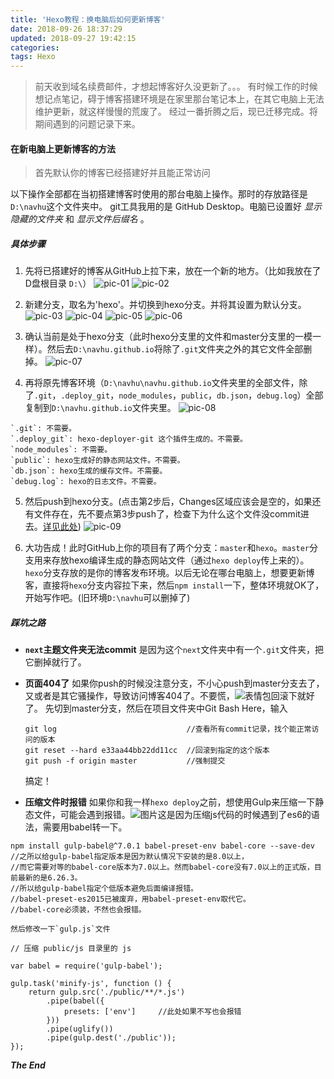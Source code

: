 ```yaml
---
title: 'Hexo教程：换电脑后如何更新博客'
date: 2018-09-26 18:37:29
updated: 2018-09-27 19:42:15
categories:
tags: Hexo
---
```


>前天收到域名续费邮件，才想起博客好久没更新了。。。
>有时候工作的时候想记点笔记，碍于博客搭建环境是在家里那台笔记本上，在其它电脑上无法维护更新，就这样慢慢的荒废了。
>经过一番折腾之后，现已迁移完成。将期间遇到的问题记录下来。

#### 在新电脑上更新博客的方法
>首先默认你的博客已经搭建好并且能正常访问

以下操作全部都在当初搭建博客时使用的那台电脑上操作。那时的存放路径是`D:\navhu`这个文件夹中。
git工具我用的是 GitHub Desktop。电脑已设置好 *显示隐藏的文件夹* 和 *显示文件后缀名* 。

##### 具体步骤
1. 先将已搭建好的博客从GitHub上拉下来，放在一个新的地方。（比如我放在了D盘根目录 `D:\`）
![pic-01](https://wx3.sinaimg.cn/mw690/0060lm7Tly1fvndgm9ljqj30sd0fo409.jpg)
![pic-02](https://wx4.sinaimg.cn/mw690/0060lm7Tly1fvndhedwcbj30cg09k0sv.jpg)

2. 新建分支，取名为'hexo'。并切换到hexo分支。并将其设置为默认分支。
![pic-03](https://wx4.sinaimg.cn/mw690/0060lm7Tly1fvndhee78hj30aq067aa5.jpg)
![pic-04](https://wx1.sinaimg.cn/mw690/0060lm7Tly1fvndhedon2j30az07baa3.jpg)
![pic-05](https://wx1.sinaimg.cn/mw690/0060lm7Tly1fvndheeglcj30e202ymx4.jpg)
![pic-06](https://wx2.sinaimg.cn/mw690/0060lm7Tly1fvndtk1hopj30mb08kjs1.jpg)

3. 确认当前是处于hexo分支（此时hexo分支里的文件和master分支里的一模一样）。然后去`D:\navhu.github.io`将除了`.git`文件夹之外的其它文件全部删掉。
![pic-07](https://wx3.sinaimg.cn/mw690/0060lm7Tly1fvne26xulhj306f09e3yp.jpg)

4. 再将原先博客环境（`D:\navhu\navhu.github.io`文件夹里的全部文件，除了`.git`，`.deploy_git`，`node_modules`，`public`，`db.json`，`debug.log`）全部复制到`D:\navhu.github.io`文件夹里。
![pic-08](https://wx4.sinaimg.cn/mw690/0060lm7Tly1fvnegiv54aj307j0bst90.jpg)
```
`.git`: 不需要。
`.deploy_git`: hexo-deployer-git 这个插件生成的。不需要。
`node_modules`: 不需要。
`public`: hexo生成好的静态网站文件。不需要。
`db.json`: hexo生成的缓存文件。不需要。
`debug.log`: hexo的日志文件。不需要。
```

5. 然后push到hexo分支。(点击第2步后，Changes区域应该会是空的，如果还有文件存在，先不要点第3步push了，检查下为什么这个文件没commit进去。[详见此处](#jump))
![pic-09](https://wx1.sinaimg.cn/mw690/0060lm7Tly1fvnf8d08bwj30qo0ie0to.jpg)

6. 大功告成！此时GitHub上你的项目有了两个分支：`master`和`hexo`。`master`分支用来存放hexo编译生成的静态网站文件（通过`hexo deploy`传上来的）。`hexo`分支存放的是你的博客发布环境。以后无论在哪台电脑上，想要更新博客，直接将`hexo`分支内容拉下来，然后`npm install`一下，整体环境就OK了，开始写作吧。(旧环境`D:\navhu`可以删掉了)

##### 踩坑之路
+ **<span id='jump'>`next`主题文件夹无法commit</span>**
是因为这个`next`文件夹中有一个`.git`文件夹，把它删掉就行了。

+ **页面404了**
如果你push的时候没注意分支，不小心push到master分支去了，又或者是其它骚操作，导致访问博客404了。不要慌，![表情包](https://ws1.sinaimg.cn/large/e97784a1gy1fvo4somqrbj205i05cdfo.jpg)回滚下就好了。
先切到master分支，然后在项目文件夹中Git Bash Here，输入
    ```
    git log                             //查看所有commit记录，找个能正常访问的版本
    git reset --hard e33aa44bb22dd11cc  //回滚到指定的这个版本
    git push -f origin master           //强制提交
    ```
    搞定！

+ **压缩文件时报错**
如果你和我一样`hexo deploy`之前，想使用Gulp来压缩一下静态文件，可能会遇到报错。![图片](https://ws1.sinaimg.cn/large/e97784a1gy1fvo63dq31tj20bn04kgll.jpg)这是因为压缩js代码的时候遇到了es6的语法，需要用babel转一下。
```
npm install gulp-babel@^7.0.1 babel-preset-env babel-core --save-dev
//之所以给gulp-babel指定版本是因为默认情况下安装的是8.0以上，
//而它需要对等的babel-core版本为7.0以上。然而babel-core没有7.0以上的正式版，目前最新的是6.26.3。
//所以给gulp-babel指定个低版本避免后面编译报错。
//babel-preset-es2015已被废弃，用babel-preset-env取代它。
//babel-core必须装，不然也会报错。
```
    然后修改一下`gulp.js`文件
```
// 压缩 public/js 目录里的 js

var babel = require('gulp-babel');

gulp.task('minify-js', function () {
    return gulp.src('./public/**/*.js')
        .pipe(babel({
            presets: ['env']     //此处如果不写也会报错
        }))
        .pipe(uglify())
        .pipe(gulp.dest('./public'));
});
```

***The End***